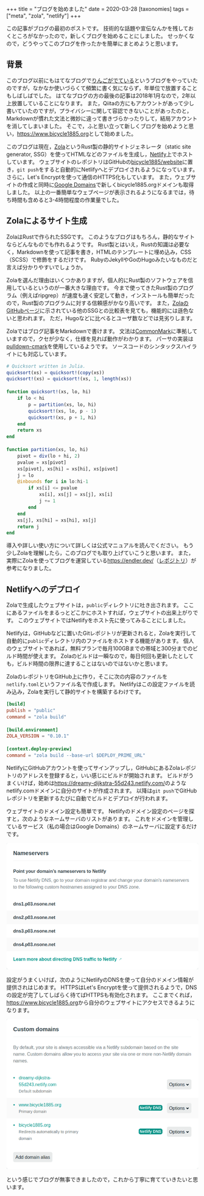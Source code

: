 +++
title = "ブログを始めました"
date = 2020-03-28
[taxonomies]
tags = ["meta", "zola", "netlify"]
+++

この記事がブログの最初のポストです。
技術的な話題や宣伝なんかを残しておくところがなかったので，新しくブログを始めることにしました。
せっかくなので，どうやってこのブログを作ったかを簡単にまとめようと思います。

<!-- more -->

## 背景

このブログ以前にもはてなブログで[りんごがでている](http://bicycle1885.hatenablog.com/)というブログをやっていたのですが，なかなか使いづらくて頻繁に書く気にならず，年単位で放置することもしばしばでした。
はてなブログの方の最後の記事は2018年1月なので，2年以上放置していることになります。
また，Qiitaの方にもアカウントがあって少し書いていたのですが，プライバシーに関して容認できないことがあったのと，Markdownが慣れた文法と微妙に違って書きづらかったりして，結局アカウントを消してしまいました。
そこで，ふと思い立って新しくブログを始めようと思い，<https://www.bicycle1885.org>として始めました。

このブログは現在，[Zola](https://www.getzola.org/)というRust製の静的サイトジェネレータ（static site generator, SSG）を使ってHTMLなどのファイルを生成し，[Netlify](https://www.netlify.com/)上でホストしています。
ウェブサイトのレポジトリはGitHubの[bicycle1885/website](https://github.com/bicycle1885/website)に置き，`git push`をすると自動的にNetlifyへとデプロイされるようになっています。
さらに，Let's Encryptを使って通信のHTTPS化もしています。
また，ウェブサイトの作成と同時に[Google Domains](https://domains.google/)で新しくbicycle1885.orgドメインも取得しました。
以上の一番簡単なウェブページが表示されるようになるまでは，待ち時間も含めると3-4時間程度の作業量でした。


## Zolaによるサイト生成

ZolaはRustで作られたSSGです。
このようなブログはもちろん，静的なサイトならどんなものでも作れるようです。
Rust製とはいえ，Rustの知識は必要なく，Markdownを使って記事を書き，HTMLのテンプレートに埋め込み，CSS（SCSS）で修飾をするだけです。
RubyのJekyllやGoのHugoみたいなものだと言えば分かりやすいでしょうか。

Zolaを選んだ理由はいくつかありますが，個人的にRust製のソフトウェアを信用しているというのが一番大きな理由です。
今まで使ってきたRust製のプログラム（例えばripgrep）が速度も速く安定して動き，インストールも簡単だったので，Rust製のプログラムに対する信頼感がかなり高いです。
また，[ZolaのGitHubページ](https://github.com/getzola/zola)に示されている他のSSGとの比較表を見ても，機能的には遜色ないと思われます。
ただ，Hugoなどに比べるとユーザ数などでは見劣りします。

Zolaではブログ記事をMarkdownで書けます。
文法は[CommonMark](https://commonmark.org/)に準拠していますので，クセが少なく，仕様を見れば動作がわかります。
パーサの実装は[pulldown-cmark](https://github.com/raphlinus/pulldown-cmark)を使用しているようです。
ソースコードのシンタックスハイライトにも対応しています。

```julia
# Quicksort written in Julia.
quicksort(xs) = quicksort!(copy(xs))
quicksort!(xs) = quicksort!(xs, 1, length(xs))

function quicksort!(xs, lo, hi)
    if lo < hi
        p = partition(xs, lo, hi)
        quicksort!(xs, lo, p - 1)
        quicksort!(xs, p + 1, hi)
    end
    return xs
end

function partition(xs, lo, hi)
    pivot = div(lo + hi, 2)
    pvalue = xs[pivot]
    xs[pivot], xs[hi] = xs[hi], xs[pivot]
    j = lo
    @inbounds for i in lo:hi-1
        if xs[i] <= pvalue
            xs[i], xs[j] = xs[j], xs[i]
            j += 1
        end
    end
    xs[j], xs[hi] = xs[hi], xs[j]
    return j
end
```

導入や詳しい使い方について詳しくは公式マニュアルを読んでください。
もう少しZolaを理解したら，このブログでも取り上げていこうと思います。
また，実際にZolaを使ってブログを運営している<https://endler.dev/>（[レポジトリ](https://github.com/mre/mre.github.io)）が参考になりました。


## Netlifyへのデプロイ

Zolaで生成したウェブサイトは，`public`ディレクトリに吐き出されます。
ここにあるファイルをまるっとどこかにホストすれば，ウェブサイトの出来上がりです。
このウェブサイトではNetlifyをホスト先に使ってみることにしました。

Netlifyは，GitHubなどに置いたGitレポジトリが更新されると，Zolaを実行して自動的に`public`ディレクトリ内のファイルをホストする機能があります。
個人のウェブサイトであれば，無料プランで毎月100GBまでの帯域と300分までのビルド時間が使えます。
Zolaのビルドは一瞬なので，毎日何回も更新したとしても，ビルド時間の限界に達することはないのではないかと思います。

ZolaのレポジトリをGitHub上に作り，そこに次の内容のファイルを`netlify.toml`というファイル名で作成します。
Netlifyはこの設定ファイルを読み込み，Zolaを実行して静的サイトを構築するわけです。

```toml
[build]
publish = "public"
command = "zola build"

[build.environment]
ZOLA_VERSION = "0.10.1"

[context.deploy-preview]
command = "zola build --base-url $DEPLOY_PRIME_URL"
```

NetlifyにGitHubアカウントを使ってサインアップし，GitHubにあるZolaレポジトリのアドレスを登録すると，いい感じにビルドが開始されます。
ビルドがうまくいけば，始めは<https://dreamy-dijkstra-55d243.netlify.com/>のようなnetlify.comドメインに自分のサイトが作成されます。
以降は`git push`でGitHubレポジトリを更新するたびに自動でビルドとデプロイが行われます。

ウェブサイトのドメイン設定も簡単です。
Netlifyのドメイン設定のページを探すと，次のようなネームサーバのリストがあります。
これをドメインを管理しているサービス（私の場合はGoogle Domains）のネームサーバに設定するだけです。

<img src="nameservers-fs8.png" alt="screenshot of nameservers">

設定がうまくいけば，次のようにNetlifyのDNSを使って自分のドメイン情報が提供されはじめます。
HTTPSはLet's Encryptを使って提供されるようで，DNSの設定が完了してしばらく待てばHTTPSも有効化されます。
ここまでくれば，<https://www.bicycle1885.org>から自分のウェブサイトにアクセスできるようになります。

<img src="domain-management-settings-fs8.png" alt="screenshot of domain management settings">

という感じでブログが無事できましたので，これから丁寧に育てていきたいと思います。
